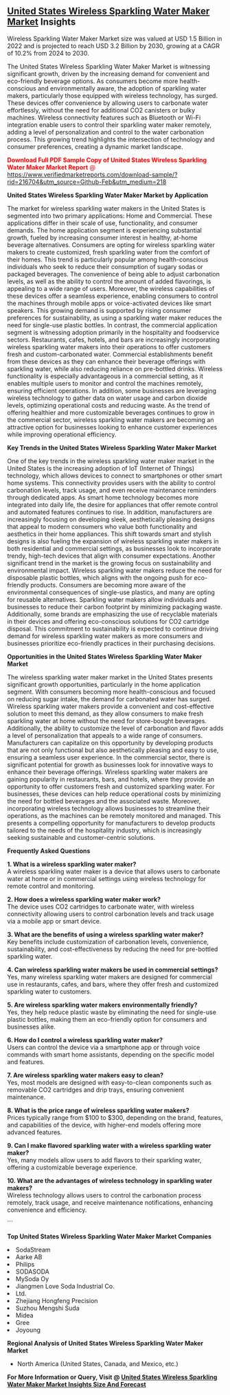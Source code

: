<h2><a href="https://www.verifiedmarketreports.com/download-sample/?rid=216704&amp;utm_source=Github-Feb&amp;utm_medium=218" target="_blank">United States Wireless Sparkling Water Maker Market</a> Insights</h2><p>Wireless Sparkling Water Maker Market size was valued at USD 1.5 Billion in 2022 and is projected to reach USD 3.2 Billion by 2030, growing at a CAGR of 10.2% from 2024 to 2030.</p><p> <p>The United States Wireless Sparkling Water Maker Market is witnessing significant growth, driven by the increasing demand for convenient and eco-friendly beverage options. As consumers become more health-conscious and environmentally aware, the adoption of sparkling water makers, particularly those equipped with wireless technology, has surged. These devices offer convenience by allowing users to carbonate water effortlessly, without the need for additional CO2 canisters or bulky machines. Wireless connectivity features such as Bluetooth or Wi-Fi integration enable users to control their sparkling water maker remotely, adding a level of personalization and control to the water carbonation process. This growing trend highlights the intersection of technology and consumer preferences, creating a dynamic market landscape. <p><span class=""><span style="color: #ff0000;"><strong>Download Full PDF Sample Copy of United States Wireless Sparkling Water Maker Market Report</strong> @ </span><a href="https://www.verifiedmarketreports.com/download-sample/?rid=216704&amp;utm_source=Github-Feb&amp;utm_medium=218" target="_blank">https://www.verifiedmarketreports.com/download-sample/?rid=216704&amp;utm_source=Github-Feb&amp;utm_medium=218</a></span></p></p> <p><strong>United States Wireless Sparkling Water Maker Market by Application</strong></p> <p>The market for wireless sparkling water makers in the United States is segmented into two primary applications: Home and Commercial. These applications differ in their scale of use, functionality, and consumer demands. The home application segment is experiencing substantial growth, fueled by increasing consumer interest in healthy, at-home beverage alternatives. Consumers are opting for wireless sparkling water makers to create customized, fresh sparkling water from the comfort of their homes. This trend is particularly popular among health-conscious individuals who seek to reduce their consumption of sugary sodas or packaged beverages. The convenience of being able to adjust carbonation levels, as well as the ability to control the amount of added flavorings, is appealing to a wide range of users. Moreover, the wireless capabilities of these devices offer a seamless experience, enabling consumers to control the machines through mobile apps or voice-activated devices like smart speakers. This growing demand is supported by rising consumer preferences for sustainability, as using a sparkling water maker reduces the need for single-use plastic bottles. In contrast, the commercial application segment is witnessing adoption primarily in the hospitality and foodservice sectors. Restaurants, cafes, hotels, and bars are increasingly incorporating wireless sparkling water makers into their operations to offer customers fresh and custom-carbonated water. Commercial establishments benefit from these devices as they can enhance their beverage offerings with sparkling water, while also reducing reliance on pre-bottled drinks. Wireless functionality is especially advantageous in a commercial setting, as it enables multiple users to monitor and control the machines remotely, ensuring efficient operations. In addition, some businesses are leveraging wireless technology to gather data on water usage and carbon dioxide levels, optimizing operational costs and reducing waste. As the trend of offering healthier and more customizable beverages continues to grow in the commercial sector, wireless sparkling water makers are becoming an attractive option for businesses looking to enhance customer experiences while improving operational efficiency. <p><strong>Key Trends in the United States Wireless Sparkling Water Maker Market</strong></p> <p>One of the key trends in the wireless sparkling water maker market in the United States is the increasing adoption of IoT (Internet of Things) technology, which allows devices to connect to smartphones or other smart home systems. This connectivity provides users with the ability to control carbonation levels, track usage, and even receive maintenance reminders through dedicated apps. As smart home technology becomes more integrated into daily life, the desire for appliances that offer remote control and automated features continues to rise. In addition, manufacturers are increasingly focusing on developing sleek, aesthetically pleasing designs that appeal to modern consumers who value both functionality and aesthetics in their home appliances. This shift towards smart and stylish designs is also fueling the expansion of wireless sparkling water makers in both residential and commercial settings, as businesses look to incorporate trendy, high-tech devices that align with consumer expectations. Another significant trend in the market is the growing focus on sustainability and environmental impact. Wireless sparkling water makers reduce the need for disposable plastic bottles, which aligns with the ongoing push for eco-friendly products. Consumers are becoming more aware of the environmental consequences of single-use plastics, and many are opting for reusable alternatives. Sparkling water makers allow individuals and businesses to reduce their carbon footprint by minimizing packaging waste. Additionally, some brands are emphasizing the use of recyclable materials in their devices and offering eco-conscious solutions for CO2 cartridge disposal. This commitment to sustainability is expected to continue driving demand for wireless sparkling water makers as more consumers and businesses prioritize eco-friendly practices in their purchasing decisions. <p><strong>Opportunities in the United States Wireless Sparkling Water Maker Market</strong></p> <p>The wireless sparkling water maker market in the United States presents significant growth opportunities, particularly in the home application segment. With consumers becoming more health-conscious and focused on reducing sugar intake, the demand for carbonated water has surged. Wireless sparkling water makers provide a convenient and cost-effective solution to meet this demand, as they allow consumers to make fresh sparkling water at home without the need for store-bought beverages. Additionally, the ability to customize the level of carbonation and flavor adds a level of personalization that appeals to a wide range of consumers. Manufacturers can capitalize on this opportunity by developing products that are not only functional but also aesthetically pleasing and easy to use, ensuring a seamless user experience. In the commercial sector, there is significant potential for growth as businesses look for innovative ways to enhance their beverage offerings. Wireless sparkling water makers are gaining popularity in restaurants, bars, and hotels, where they provide an opportunity to offer customers fresh and customized sparkling water. For businesses, these devices can help reduce operational costs by minimizing the need for bottled beverages and the associated waste. Moreover, incorporating wireless technology allows businesses to streamline their operations, as the machines can be remotely monitored and managed. This presents a compelling opportunity for manufacturers to develop products tailored to the needs of the hospitality industry, which is increasingly seeking sustainable and customer-centric solutions. <p><strong>Frequently Asked Questions</strong></p> <p><strong>1. What is a wireless sparkling water maker?</strong><br> A wireless sparkling water maker is a device that allows users to carbonate water at home or in commercial settings using wireless technology for remote control and monitoring.</p> <p><strong>2. How does a wireless sparkling water maker work?</strong><br> The device uses CO2 cartridges to carbonate water, with wireless connectivity allowing users to control carbonation levels and track usage via a mobile app or smart device.</p> <p><strong>3. What are the benefits of using a wireless sparkling water maker?</strong><br> Key benefits include customization of carbonation levels, convenience, sustainability, and cost-effectiveness by reducing the need for pre-bottled sparkling water.</p> <p><strong>4. Can wireless sparkling water makers be used in commercial settings?</strong><br> Yes, many wireless sparkling water makers are designed for commercial use in restaurants, cafes, and bars, where they offer fresh and customized sparkling water to customers.</p> <p><strong>5. Are wireless sparkling water makers environmentally friendly?</strong><br> Yes, they help reduce plastic waste by eliminating the need for single-use plastic bottles, making them an eco-friendly option for consumers and businesses alike.</p> <p><strong>6. How do I control a wireless sparkling water maker?</strong><br> Users can control the device via a smartphone app or through voice commands with smart home assistants, depending on the specific model and features.</p> <p><strong>7. Are wireless sparkling water makers easy to clean?</strong><br> Yes, most models are designed with easy-to-clean components such as removable CO2 cartridges and drip trays, ensuring convenient maintenance.</p> <p><strong>8. What is the price range of wireless sparkling water makers?</strong><br> Prices typically range from $100 to $300, depending on the brand, features, and capabilities of the device, with higher-end models offering more advanced features.</p> <p><strong>9. Can I make flavored sparkling water with a wireless sparkling water maker?</strong><br> Yes, many models allow users to add flavors to their sparkling water, offering a customizable beverage experience.</p> <p><strong>10. What are the advantages of wireless technology in sparkling water makers?</strong><br> Wireless technology allows users to control the carbonation process remotely, track usage, and receive maintenance notifications, enhancing convenience and efficiency.</p> ```</p><p><strong>Top United States Wireless Sparkling Water Maker Market Companies</strong></p><div data-test-id=""><p><li>SodaStream</li><li> Aarke AB</li><li> Philips</li><li> SODASODA</li><li> MySoda Oy</li><li> Jiangmen Love Soda Industrial Co.</li><li> Ltd.</li><li> Zhejiang Hongfeng Precision</li><li> Suzhou Mengshi Suda</li><li> Midea</li><li> Gree</li><li> Joyoung</li></p><div><strong>Regional Analysis of&nbsp;United States Wireless Sparkling Water Maker Market</strong></div><ul><li dir="ltr"><p dir="ltr">North America&nbsp;(United States, Canada, and Mexico, etc.)</p></li></ul><p><strong>For More Information or Query, Visit @&nbsp;</strong><strong><a href="https://www.verifiedmarketreports.com/product/wireless-sparkling-water-maker-market/?utm_source=Github-Feb&amp;utm_medium=218" target="_blank">United States Wireless Sparkling Water Maker Market Insights Size And Forecast</a></strong></p></div>

